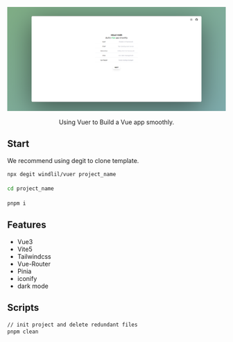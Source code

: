 ![](https://github.com/windlil/vuer/blob/main/public/screenPaste.png)

<p align="center">Using Vuer to Build a Vue app smoothly.</p>

## Start

We recommend using degit to clone template.
```bash
npx degit windlil/vuer project_name

cd project_name

pnpm i
```

## Features

- Vue3
- Vite5
- Tailwindcss
- Vue-Router
- Pinia
- iconify
- dark mode

## Scripts

```
// init project and delete redundant files
pnpm clean
```
